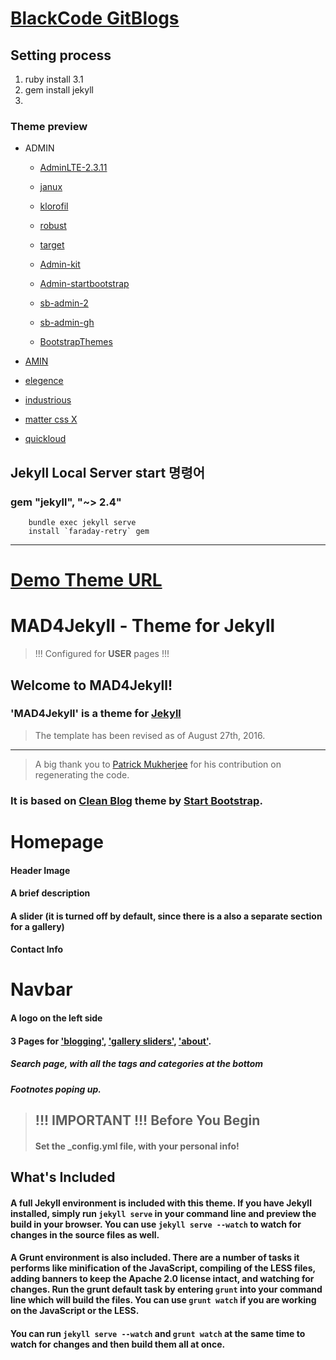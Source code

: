 # [BlackCode GitBlogs](https://iiblackcode.github.io/)

## Setting process
1. ruby install 3.1
2. gem install jekyll
3. 

### Theme preview
- ADMIN
    - [AdminLTE-2.3.11](https://iiblackcode.github.io/Template/html/Admin/AdminLTE-2.3.11/index.html)
    - [janux](https://iiblackcode.github.io/Template/html/Admin/janux/index.html)
    - [klorofil](https://iiblackcode.github.io/Template/html/Admin/klorofil-free-dashboard-template-v2.0/index.html)
    - [robust](https://iiblackcode.github.io/Template/html/Admin/robust-free-bootstrap-admin-template-master/html/ltr/index.html)
    - [target](https://iiblackcode.github.io/Template/html/Admin/target-free-admin-template/index.html)

    - [Admin-kit](https://IIBlackCode.github.io/Template/html/Admin/Admin-kit/static/index.html)
    - [Admin-startbootstrap](https://iiblackcode.github.io/Template/html/Admin/Admin-startbootstrap/index.html)
    - [sb-admin-2](https://iiblackcode.github.io/Template/html/Admin/startbootstrap-sb-admin-2-gh-pages/index.html)
    - [sb-admin-gh](https://iiblackcode.github.io/Template/html/Admin/startbootstrap-sb-admin-gh-pages/index.html)
    - [BootstrapThemes](https://iiblackcode.github.io/Template/html/Admin/light-bootstrap-dashboard-master/dashboard.html)

- [AMIN](https://IIBlackCode.github.io/Template/html/Game/index.html)
- [elegence](https://IIBlackCode.github.io/Template/html/elegence/index.html)
- [industrious](https://IIBlackCode.github.io/Template/html/industrious/index.html)
- [matter css X](https://IIBlackCode.github.io/Template/html/matter/src/views/index.html)
- [quickloud](https://IIBlackCode.github.io/Template/html/quickloud/index.html)

## Jekyll Local Server start 명령어
### gem "jekyll", "~> 2.4"
```
    bundle exec jekyll serve
    install `faraday-retry` gem
```
---
# [Demo Theme URL](http://madforjekyll.github.io/)

# MAD4Jekyll - Theme for Jekyll 

> !!! Configured for **USER** pages !!!

## Welcome to MAD4Jekyll!
     

### 'MAD4Jekyll' is a theme for [Jekyll](https://github.com/jekyll/)

> The template has been revised as of August 27th, 2016.

----------

> A big thank you to <a href="https://github.com/patmuk">Patrick Mukherjee</a> for his contribution on regenerating the code.


### It is based on [Clean Blog](http://ironsummitmedia.github.io/startbootstrap-clean-blog-jekyll/) theme by [Start Bootstrap](http://startbootstrap.com/).

     
#  Homepage  

#### Header Image

#### A brief description

#### A slider (it is turned off by default, since there is a also a separate section for a gallery)

#### Contact Info
            

#  Navbar 

#### A logo on the left side
 
#### 3 Pages for <a href="{{ site.baseurl }}/writing/">'blogging'</a>, <a href="{{ site.baseurl }}/gallery/">'gallery sliders'</a>, <a href="{{ site.baseurl }}/about/">'about'</a>.
       

#####  Search page, with all the tags and categories at the bottom

##### Footnotes poping up.

>## !!! IMPORTANT !!! Before You Begin
>
>####  Set the **_config.yml** file, with your personal info!

## What's Included

#### A full Jekyll environment is included with this theme. If you have Jekyll installed, simply run `jekyll serve` in your command line and preview the build in your browser. You can use `jekyll serve --watch` to watch for changes in the source files as well.

#### A Grunt environment is also included. There are a number of tasks it performs like minification of the JavaScript, compiling of the LESS files, adding banners to keep the Apache 2.0 license intact, and watching for changes. Run the grunt default task by entering `grunt` into your command line which will build the files. You can use `grunt watch` if you are working on the JavaScript or the LESS.

#### You can run `jekyll serve --watch` and `grunt watch` at the same time to watch for changes and then build them all at once.